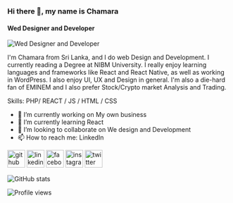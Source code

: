 ### Hi there 👋, my name is Chamara
#### Wed Designer and Developer
![Wed Designer and Developer](https://pbs.twimg.com/media/FcRxe3AXkAEKYes?format=jpg&name=medium)

I'm Chamara from Sri Lanka, and I do web Design and Development. I currently reading a Degree at NIBM University. I really enjoy learning languages and frameworks like React and React Native, as well as working in WordPress. I also enjoy UI, UX and Design in general. I'm also a die-hard fan of EMINEM and I also prefer Stock/Crypto market Analysis and Trading.

Skills: PHP/ REACT / JS / HTML / CSS

- 🔭 I’m currently working on My own business 
- 🌱 I’m currently learning React 
- 👯 I’m looking to collaborate on We design and Development 
- 📫 How to reach me: LinkedIn 


[<img src='https://cdn.jsdelivr.net/npm/simple-icons@3.0.1/icons/github.svg' alt='github' height='40'>](https://github.com/kadchamara)  [<img src='https://cdn.jsdelivr.net/npm/simple-icons@3.0.1/icons/linkedin.svg' alt='linkedin' height='40'>](https://www.linkedin.com/in/chamara-jayasanka-370623172/)  [<img src='https://cdn.jsdelivr.net/npm/simple-icons@3.0.1/icons/facebook.svg' alt='facebook' height='40'>](https://www.facebook.com/chamara.jayasanka.77)  [<img src='https://cdn.jsdelivr.net/npm/simple-icons@3.0.1/icons/instagram.svg' alt='instagram' height='40'>](https://www.instagram.com/chamarajaya97/)  [<img src='https://cdn.jsdelivr.net/npm/simple-icons@3.0.1/icons/twitter.svg' alt='twitter' height='40'>](https://twitter.com/chamarajaya97)  

![GitHub stats](https://github-readme-stats.vercel.app/api?username=kadchamara&show_icons=true)  

![Profile views](https://gpvc.arturio.dev/kadchamara)  
